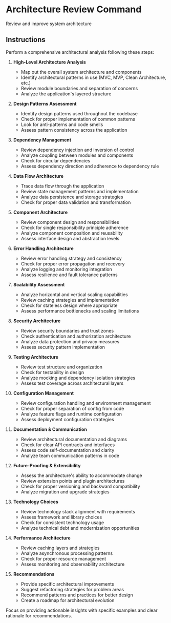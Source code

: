 # Architecture Review Command

Review and improve system architecture

## Instructions

Perform a comprehensive architectural analysis following these steps:

1. **High-Level Architecture Analysis**
   - Map out the overall system architecture and components
   - Identify architectural patterns in use (MVC, MVP, Clean Architecture, etc.)
   - Review module boundaries and separation of concerns
   - Analyze the application's layered structure

2. **Design Patterns Assessment**
   - Identify design patterns used throughout the codebase
   - Check for proper implementation of common patterns
   - Look for anti-patterns and code smells
   - Assess pattern consistency across the application

3. **Dependency Management**
   - Review dependency injection and inversion of control
   - Analyze coupling between modules and components
   - Check for circular dependencies
   - Assess dependency direction and adherence to dependency rule

4. **Data Flow Architecture**
   - Trace data flow through the application
   - Review state management patterns and implementation
   - Analyze data persistence and storage strategies
   - Check for proper data validation and transformation

5. **Component Architecture**
   - Review component design and responsibilities
   - Check for single responsibility principle adherence
   - Analyze component composition and reusability
   - Assess interface design and abstraction levels

6. **Error Handling Architecture**
   - Review error handling strategy and consistency
   - Check for proper error propagation and recovery
   - Analyze logging and monitoring integration
   - Assess resilience and fault tolerance patterns

7. **Scalability Assessment**
   - Analyze horizontal and vertical scaling capabilities
   - Review caching strategies and implementation
   - Check for stateless design where appropriate
   - Assess performance bottlenecks and scaling limitations

8. **Security Architecture**
   - Review security boundaries and trust zones
   - Check authentication and authorization architecture
   - Analyze data protection and privacy measures
   - Assess security pattern implementation

9. **Testing Architecture**
   - Review test structure and organization
   - Check for testability in design
   - Analyze mocking and dependency isolation strategies
   - Assess test coverage across architectural layers

10. **Configuration Management**
    - Review configuration handling and environment management
    - Check for proper separation of config from code
    - Analyze feature flags and runtime configuration
    - Assess deployment configuration strategies

11. **Documentation & Communication**
    - Review architectural documentation and diagrams
    - Check for clear API contracts and interfaces
    - Assess code self-documentation and clarity
    - Analyze team communication patterns in code

12. **Future-Proofing & Extensibility**
    - Assess the architecture's ability to accommodate change
    - Review extension points and plugin architectures
    - Check for proper versioning and backward compatibility
    - Analyze migration and upgrade strategies

13. **Technology Choices**
    - Review technology stack alignment with requirements
    - Assess framework and library choices
    - Check for consistent technology usage
    - Analyze technical debt and modernization opportunities

14. **Performance Architecture**
    - Review caching layers and strategies
    - Analyze asynchronous processing patterns
    - Check for proper resource management
    - Assess monitoring and observability architecture

15. **Recommendations**
    - Provide specific architectural improvements
    - Suggest refactoring strategies for problem areas
    - Recommend patterns and practices for better design
    - Create a roadmap for architectural evolution

Focus on providing actionable insights with specific examples and clear rationale for recommendations.